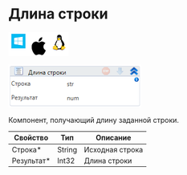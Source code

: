 # Длина строки

![](<../../../../.gitbook/assets/image (721).png>)

![](<../../../../.gitbook/assets/image (67).png>)

Компонент, получающий длину заданной строки.

| Свойство    | Тип    | Описание        |
| ----------- | ------ | --------------- |
| Строка\*    | String | Исходная строка |
| Результат\* | Int32  | Длина строки    |

